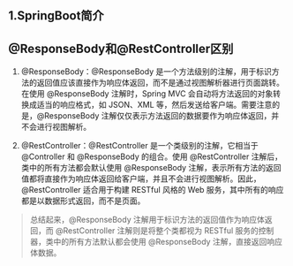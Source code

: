 ## 1.SpringBoot简介

## @ResponseBody和@RestController区别

1. @ResponseBody：@ResponseBody 是一个方法级别的注解，用于标识方法的返回值应该直接作为响应体返回，而不是通过视图解析器进行页面跳转。在使用
   @ResponseBody 注解时，Spring MVC 会自动将方法返回的对象转换成适当的响应格式，如 JSON、XML 等，然后发送给客户端。需要注意的是，@ResponseBody
   注解仅仅表示方法返回的数据要作为响应体返回，并不会进行视图解析。

2. @RestController：@RestController 是一个类级别的注解，它相当于 @Controller 和 @ResponseBody 的组合。使用 @RestController 注解后，类中的所有方法都会默认使用
   @ResponseBody 注解，表示所有方法的返回值都将直接作为响应体返回给客户端，并且不会进行视图解析。因此，@RestController 适合用于构建 RESTful 风格的
   Web 服务，其中所有的响应都是以数据形式返回，而不是页面。

> 总结起来，@ResponseBody 注解用于标识方法的返回值作为响应体返回，而 @RestController 注解则是将整个类都视为 RESTful 服务的控制器，类中的所有方法默认都会使用
> @ResponseBody 注解，直接返回响应体数据。
